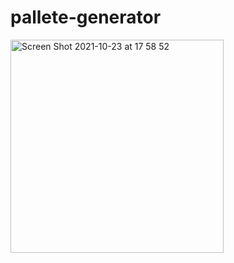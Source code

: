 # pallete-generator

<img width="341" alt="Screen Shot 2021-10-23 at 17 58 52" src="https://user-images.githubusercontent.com/26985597/138571430-dec9e2d1-49c3-4d74-a8c7-21b98da1a6cd.png">
